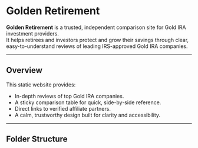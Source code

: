 # Golden Retirement

**Golden Retirement** is a trusted, independent comparison site for Gold IRA investment providers.  
It helps retirees and investors protect and grow their savings through clear, easy-to-understand reviews of leading IRS-approved Gold IRA companies.

---

## Overview
This static website provides:

- In-depth reviews of top Gold IRA companies.
- A sticky comparison table for quick, side-by-side reference.
- Direct links to verified affiliate partners.
- A calm, trustworthy design built for clarity and accessibility.

---

## Folder Structure
